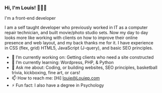 ### Hi, I'm Louis! 👋👋👋                           
I'm a front-end developer

I am a self taught developer who previously worked in IT as a computer repair technician, and built movie/photo studio sets. Now my day to day looks more like working with clients on how to improve their online presence and web layout, and my back thanks me for it. I have experience in CSS (flex, grid) HTML5, JavaScript (J-query), and basic SEO principles.

- 🔭 I’m currently working on: Getting clients who need a site constructed
- 🌱 I’m currently learning:   Wordpress, PHP, & Python
- 💬 Ask me about:             Coding, or building websites, SEO principles, basketball trivia, kickboxing, fine art, or cars!
- 📫 How to reach me:          [Hi] louie@Louiep.com
- ⚡ Fun fact:                 I also have a degree in Psychology

<!--
**LouiePacheco/LouiePacheco** is a ✨ _special_ ✨ repository because its `README.md` (this file) appears on your GitHub profile.
